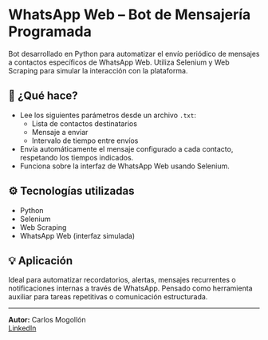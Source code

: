 # WhatsApp Web – Bot de Mensajería Programada

Bot desarrollado en Python para automatizar el envío periódico de mensajes a contactos específicos de WhatsApp Web. Utiliza Selenium y Web Scraping para simular la interacción con la plataforma.

## 🧠 ¿Qué hace?

- Lee los siguientes parámetros desde un archivo `.txt`:
  - Lista de contactos destinatarios
  - Mensaje a enviar
  - Intervalo de tiempo entre envíos
- Envía automáticamente el mensaje configurado a cada contacto, respetando los tiempos indicados.
- Funciona sobre la interfaz de WhatsApp Web usando Selenium.

## ⚙️ Tecnologías utilizadas

- Python
- Selenium
- Web Scraping
- WhatsApp Web (interfaz simulada)

## 💡 Aplicación

Ideal para automatizar recordatorios, alertas, mensajes recurrentes o notificaciones internas a través de WhatsApp. Pensado como herramienta auxiliar para tareas repetitivas o comunicación estructurada.

---

**Autor:** Carlos Mogollón  
[LinkedIn](https://www.linkedin.com/in/carlosmogollon-it/)
